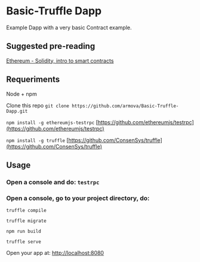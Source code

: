 # Basic-Truffle Dapp
Example Dapp with a very basic Contract example.

## Suggested pre-reading
[Ethereum - Solidity, intro to smart contracts](https://solidity.readthedocs.io/en/develop/introduction-to-smart-contracts.html)


## Requeriments

Node + npm

Clone this repo
`git clone https://github.com/armova/Basic-Truffle-Dapp.git`

`npm install -g ethereumjs-testrpc`
[https://github.com/ethereumjs/testrpc](https://github.com/ethereumjs/testrpc)

`npm install -g truffle`
[https://github.com/ConsenSys/truffle](https://github.com/ConsenSys/truffle)

## Usage

### Open a console and do: `testrpc`

### Open a console, go to your project directory, do:

`truffle compile`

`truffle migrate`

`npm run build`

`truffle serve`

Open your app at:
[http://localhost:8080](http://localhost:8080)









